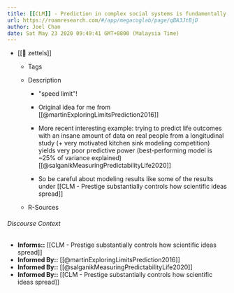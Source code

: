 ```yaml
---
title: [[CLM]] - Prediction in complex social systems is fundamentally limited
url: https://roamresearch.com/#/app/megacoglab/page/qBA3JtBjD
author: Joel Chan
date: Sat May 23 2020 09:49:41 GMT+0800 (Malaysia Time)
---
```


- [[🌲 zettels]]

    - Tags

    - Description

        - "speed limit"!

        - Original idea for me from [[@martinExploringLimitsPrediction2016]]

        - More recent interesting example: trying to predict life outcomes with an insane amount of data on real people from a longitudinal study (+ very motivated kitchen sink modeling competition) yields very poor predictive power (best-performing model is ~25% of variance explained)  [[@salganikMeasuringPredictabilityLife2020]]

        - So be careful about modeling results like some of the results under [[CLM - Prestige substantially controls how scientific ideas spread]]

    - R-Sources

###### Discourse Context

- **Informs::** [[CLM - Prestige substantially controls how scientific ideas spread]]
- **Informed By::** [[@martinExploringLimitsPrediction2016]]
- **Informed By::** [[@salganikMeasuringPredictabilityLife2020]]
- **Informed By::** [[CLM - Prestige substantially controls how scientific ideas spread]]
